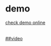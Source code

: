 # demo
<a target='_blank' rel='noopener noreferrer' href='https://pousay.github.io/3DMultiScreen/'>
check demo online
<br/><br/><br/>
##video
<br/>
  

</a> 
